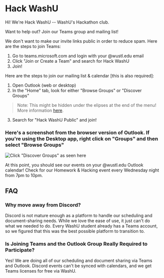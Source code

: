 # Hack WashU

Hi! We're Hack WashU -- WashU's Hackathon club.

Want to help out? Join our Teams group and mailing list!

We don't want to make our invite links public in order to reduce spam. Here are the steps to join Teams:
1. Go to teams.microsoft.com and login with your @wustl.edu email
2. Click "Join or Create a Team" and search for Hack WashU
3. Join!

Here are the steps to join our mailing list & calendar [this is also required]:
1. Open Outlook (web or desktop)
2. In the "Home" tab, look for either "Browse Groups" or "Discover Groups"
> Note: This might be hidden under the elipses at the end of the menu! More information [here](https://support.microsoft.com/en-us/office/join-a-group-in-outlook-2e59e19c-b872-44c8-ae84-0acc4b79c45d#ID0EBBF=PC).
3. Search for "Hack WashU Public" and join!

### Here's a screenshot from the browser version of Outlook. If you're using the Desktop app, right click on "Groups" and then select "Browse Groups"
![Click "Discover Groups" as seen here](https://user-images.githubusercontent.com/69002400/207056139-6b25dbd4-a0fa-46b9-8ffa-41fa40d5522a.jpg)


At this point, you should see our events on your @wustl.edu Outlook calendar! Check for our Homework & Hacking event every Wednesday night from 7pm to 10pm.

## FAQ
### Why move away from Discord?
Discord is not mature enough as a platform to handle our scheduling and document-sharing needs. While we love the ease of use, it just can't do what we needed to do. Every WashU student already has a Teams account, so we figured that this was the best possible platform to transition to.

### Is Joining Teams and the Outlook Group Really Required to Participate?
Yes! We are doing all of our scheduling and document sharing via Teams and Outlook. Discord events can't be synced with calendars, and we get Teams licenses for free via WashU.
